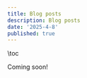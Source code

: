 ```yaml
---
title: Blog posts
description: Blog posts
date: '2025-4-8'
published: true
---
```


\toc

Coming soon!
